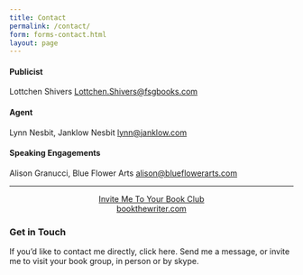 ```yaml
---
title: Contact
permalink: /contact/
form: forms-contact.html
layout: page
---
```


#### Publicist
Lottchen Shivers <Lottchen.Shivers@fsgbooks.com>

#### Agent
Lynn Nesbit, Janklow Nesbit <lynn@janklow.com>

#### Speaking Engagements 
Alison Granucci, Blue Flower Arts <alison@blueflowerarts.com>

---

<div class="btw-link">
	<p style="text-align: center; margin: 14px 0 0;"><a href="http://bookthewriter.com/writers/robinson/">
		<a href="http://bookthewriter.com/writers/robinson/">
			Invite Me To Your Book Club<br />
			<img alt="" src="http://bookthewriter.com/wp-content/uploads/2013/12/books.png" /><br />
			bookthewriter.com
		</a>
	</p>
</div>


### Get in Touch
If you’d like to contact me directly, click here.  Send me a message, or invite me to visit your book group, in person or by skype.